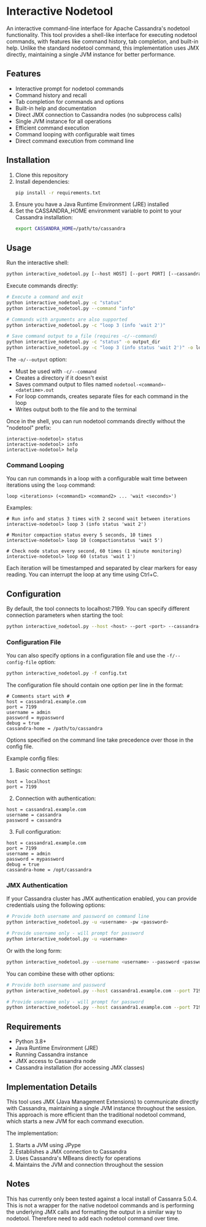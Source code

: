 # Interactive Nodetool

An interactive command-line interface for Apache Cassandra's nodetool functionality. This tool provides a shell-like interface for executing nodetool commands, with features like command history, tab completion, and built-in help. Unlike the standard nodetool command, this implementation uses JMX directly, maintaining a single JVM instance for better performance.

## Features

- Interactive prompt for nodetool commands
- Command history and recall
- Tab completion for commands and options
- Built-in help and documentation
- Direct JMX connection to Cassandra nodes (no subprocess calls)
- Single JVM instance for all operations
- Efficient command execution
- Command looping with configurable wait times
- Direct command execution from command line

## Installation

1. Clone this repository
2. Install dependencies:
   ```bash
   pip install -r requirements.txt
   ```
3. Ensure you have a Java Runtime Environment (JRE) installed
4. Set the CASSANDRA_HOME environment variable to point to your Cassandra installation:
   ```bash
   export CASSANDRA_HOME=/path/to/cassandra
   ```

## Usage

Run the interactive shell:
```bash
python interactive_nodetool.py [--host HOST] [--port PORT] [--cassandra-home CASSANDRA_HOME]
```

Execute commands directly:
```bash
# Execute a command and exit
python interactive_nodetool.py -c "status"
python interactive_nodetool.py --command "info"

# Commands with arguments are also supported
python interactive_nodetool.py -c "loop 3 (info 'wait 2')"

# Save command output to a file (requires -c/--command)
python interactive_nodetool.py -c "status" -o output_dir
python interactive_nodetool.py -c "loop 3 (info status 'wait 2')" -o logs
```

The `-o/--output` option:
- Must be used with `-c/--command`
- Creates a directory if it doesn't exist
- Saves command output to files named `nodetool-<command>-<datetime>.out`
- For loop commands, creates separate files for each command in the loop
- Writes output both to the file and to the terminal

Once in the shell, you can run nodetool commands directly without the "nodetool" prefix:

```
interactive-nodetool> status
interactive-nodetool> info
interactive-nodetool> help
```

### Command Looping

You can run commands in a loop with a configurable wait time between iterations using the `loop` command:

```
loop <iterations> (<command1> <command2> ... 'wait <seconds>')
```

Examples:
```
# Run info and status 3 times with 2 second wait between iterations
interactive-nodetool> loop 3 (info status 'wait 2')

# Monitor compaction status every 5 seconds, 10 times
interactive-nodetool> loop 10 (compactionstatus 'wait 5')

# Check node status every second, 60 times (1 minute monitoring)
interactive-nodetool> loop 60 (status 'wait 1')
```

Each iteration will be timestamped and separated by clear markers for easy reading. You can interrupt the loop at any time using Ctrl+C.

## Configuration

By default, the tool connects to localhost:7199. You can specify different connection parameters when starting the tool:

```bash
python interactive_nodetool.py --host <host> --port <port> --cassandra-home <cassandra_home>
```

### Configuration File

You can also specify options in a configuration file and use the `-f/--config-file` option:

```bash
python interactive_nodetool.py -f config.txt
```

The configuration file should contain one option per line in the format:
```
# Comments start with #
host = cassandra1.example.com
port = 7199
username = admin
password = mypassword
debug = true
cassandra-home = /path/to/cassandra
```

Options specified on the command line take precedence over those in the config file.

Example config files:

1. Basic connection settings:
```
host = localhost
port = 7199
```

2. Connection with authentication:
```
host = cassandra1.example.com
username = cassandra
password = cassandra
```

3. Full configuration:
```
host = cassandra1.example.com
port = 7199
username = admin
password = mypassword
debug = true
cassandra-home = /opt/cassandra
```

### JMX Authentication

If your Cassandra cluster has JMX authentication enabled, you can provide credentials using the following options:

```bash
# Provide both username and password on command line
python interactive_nodetool.py -u <username> -pw <password>

# Provide username only - will prompt for password
python interactive_nodetool.py -u <username>
```

Or with the long form:

```bash
python interactive_nodetool.py --username <username> --password <password>
```

You can combine these with other options:

```bash
# Provide both username and password
python interactive_nodetool.py --host cassandra1.example.com --port 7199 -u admin -pw mypassword

# Provide username only - will prompt for password
python interactive_nodetool.py --host cassandra1.example.com --port 7199 -u admin
```

## Requirements

- Python 3.8+
- Java Runtime Environment (JRE)
- Running Cassandra instance
- JMX access to Cassandra node
- Cassandra installation (for accessing JMX classes)

## Implementation Details

This tool uses JMX (Java Management Extensions) to communicate directly with Cassandra, maintaining a single JVM instance throughout the session. This approach is more efficient than the traditional nodetool command, which starts a new JVM for each command execution.

The implementation:
1. Starts a JVM using JPype
2. Establishes a JMX connection to Cassandra
3. Uses Cassandra's MBeans directly for operations
4. Maintains the JVM and connection throughout the session

## Notes

This has currently only been tested against a local install of Cassanra 5.0.4.
This is not a wrapper for the native nodetool commands and is performing the underlying JMX calls and formatting the output in a similar way to nodetool. Therefore need to add each nodetool command over time.
